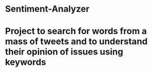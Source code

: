 # Sentiment-Analyzer
# Project to search for words from a mass of tweets and to understand their opinion of issues using keywords
